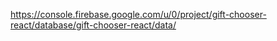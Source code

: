 https://console.firebase.google.com/u/0/project/gift-chooser-react/database/gift-chooser-react/data/